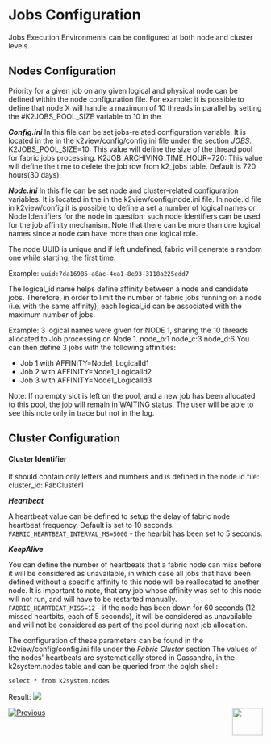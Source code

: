 # Jobs Configuration

Jobs Execution Environments can be configured at both node and cluster levels.


## Nodes Configuration
Priority for a given job on any given logical and physical node can be defined within the node configuration file.
For example: it is possible to define that node X will handle a maximum of 10 threads in parallel by setting the #K2JOBS_POOL_SIZE variable to 10 in the 

***Config.ini***
In this file can be set jobs-related configuration variable. It is located in the in the k2view/config/config.ini file under the section *JOBS*.
K2JOBS_POOL_SIZE=10: This value will define the size of the thread pool for fabric jobs processing. 
K2JOB_ARCHIVING_TIME_HOUR=720: This value will define the time to delete the job row from k2_jobs table. Default is 720 hours(30 days).


***Node.ini***
In this file can be set node and cluster-related configuration variables. It is located in the in the k2view/config/node.ini file.
In node.id file in k2view/config it is possible to define a set a number of logical names or Node Identifiers for the node in question; such node identifiers can be used for the job affinity mechanism. Note that there can be more than one logical names since a node can have more than one logical role.

The node UUID is unique and if left undefined, fabric will generate a random one while starting, the first time.

Example: ```uuid:7da16985-a8ac-4ea1-8e93-3118a225edd7```

The logical_id name helps define affinity between a node and candidate jobs. Therefore, in order to limit the number of fabric jobs running on a node (i.e. with the same affinity), each logical_id can be associated with the maximum number of jobs.

Example:
3 logical names were given for NODE 1, sharing the 10 threads allocated to Job processing on Node 1. 
node_b:1
node_c:3
node_d:6
You can then define 3 jobs with the following affinities:
- Job 1 with AFFINITY=Node1_LogicalId1
- Job 2 with AFFINITY=Node1_LogicalId2
- Job 3 with AFFINITY=Node1_LogicalId3

Note: If no empty slot is left on the pool, and a new job has been allocated to this pool, the job will remain in WAITING status. The user will be able to see this note only in trace but not in the log.


## Cluster Configuration

#### Cluster Identifier

It should contain only letters and numbers and is defined in the node.id file:
cluster_id: FabCluster1 

***Heartbeat***

A heartbeat value can be defined to setup the delay of fabric node heartbeat frequency. Default is set to 10 seconds.
```FABRIC_HEARTBEAT_INTERVAL_MS=5000``` - the hearbit has been set to 5 seconds.


***KeepAlive***

You can define the number of heartbeats that a fabric node can miss before it will be considered as unavailable, in which case all jobs that have been defined without a specific affinity to this node will be reallocated to another node. It is important to note, that any job whose affinity was set to this node will not run, and will have to be restarted manually.
```FABRIC_HEARTBEAT_MISS=12``` - if the node has been down for 60 seconds (12 missed heartbits, each of 5 seconds), it will be considered as unavailable and will not be considered as part of the pool during next job allocation.

The configuration of these parameters can be found in the k2view/config/config.ini file under the *Fabric Cluster* section
The values of the nodes' heartbeats are systematically stored in Cassandra, in the k2system.nodes table and can be queried from the cqlsh shell: 

```select * from k2system.nodes ```

Result:
<img src="/articles/20_jobs_and_batch_services/images/12_jobs_and_batch_services_create_a_job_k2JobsTable.PNG"></img>



[![Previous](/articles/images/Previous.png)](/articles/20_jobs_and_batch_services/05_jobs_table_fields.md)[<img align="right" width="60" height="54" src="/articles/images/Next.png">](/articles/20_jobs_and_batch_services/07_batch_process_overview.md)

